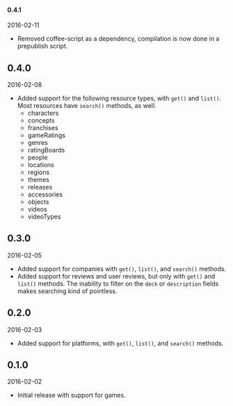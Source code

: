 #### 0.4.1

2016-02-11

- Removed coffee-script as a dependency, compilation is now done in a prepublish script.

0.4.0
-----

2016-02-08

- Added support for the following resource types, with `get()` and `list()`. Most resources have `search()` methods, as well.
  - characters
  - concepts
  - franchises
  - gameRatings
  - genres
  - ratingBoards
  - people
  - locations
  - regions
  - themes
  - releases
  - accessories
  - objects
  - videos
  - videoTypes

0.3.0
-----

2016-02-05

- Added support for companies with `get()`, `list()`, and `search()` methods.
- Added support for reviews and user reviews, but only with `get()` and `list()` methods. The inability to filter on the `deck` or `description` fields makes searching kind of pointless.

0.2.0
-----

2016-02-03

- Added support for platforms, with `get()`, `list()`, and `search()` methods.

0.1.0
-----

2016-02-02

- Initial release with support for games.

